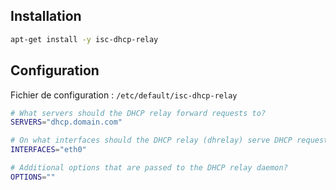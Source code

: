 ## Installation

```bash
apt-get install -y isc-dhcp-relay
```

## Configuration

Fichier de configuration : <code>/etc/default/isc-dhcp-relay</code>

```bash
# What servers should the DHCP relay forward requests to?
SERVERS="dhcp.domain.com"

# On what interfaces should the DHCP relay (dhrelay) serve DHCP requests?
INTERFACES="eth0"

# Additional options that are passed to the DHCP relay daemon?
OPTIONS=""
```

